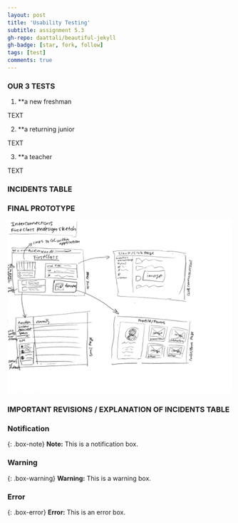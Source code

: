 ```yaml
---
layout: post
title: 'Usability Testing'
subtitle: assignment 5.3
gh-repo: daattali/beautiful-jekyll
gh-badge: [star, fork, follow]
tags: [test]
comments: true
---
```

 
### OUR 3 TESTS
1. **a new freshman

TEXT

2. **a returning junior

TEXT

3. **a teacher

TEXT

### INCIDENTS TABLE 



### FINAL PROTOTYPE 

![crepe](/assets/img/finaldesignsketch.jpeg)

### IMPORTANT REVISIONS / EXPLANATION OF INCIDENTS TABLE


### Notification

{: .box-note}
**Note:** This is a notification box.

### Warning

{: .box-warning}
**Warning:** This is a warning box.

### Error

{: .box-error}
**Error:** This is an error box.

